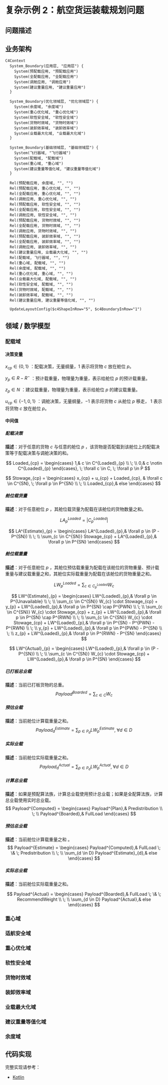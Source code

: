 # 复杂示例 2：航空货运装载规划问题

## 问题描述

## 业务架构

```mermaid
C4Context
  System_Boundary(应用层, "应用层") {
    System(预配载应用, "预配载应用")
    System(全配载应用, "全配载应用")
    System(调舱应用, "调舱应用")
    System(建议重量应用, "建议重量应用")
  }

  System_Boundary(优化领域层, "优化领域层") {
    System(余度域, "余度域")
    System(重心优化域, "重心优化域")
    System(软性安全域, "软性安全域")
    System(货物时效域, "货物时效域")
    System(装卸效率域, "装卸效率域")
    System(业载最大化域, "业载最大化域")
  }

  System_Boundary(基础领域层, "基础领域层") {
    System(飞行器域, "飞行器域")
    System(配载域, "配载域")
    System(重心域, "重心域")
    System(建议重量等值化域, "建议重量等值化域")
  }

  Rel(预配载应用, 余度域, "", "")
  Rel(预配载应用, 重心优化域, "", "")
  Rel(全配载应用, 重心优化域, "", "")
  Rel(调舱应用, 重心优化域, "", "")
  Rel(预配载应用, 软性安全域, "", "")
  Rel(全配载应用, 软性安全域, "", "")
  Rel(调舱应用, 软性安全域, "", "")
  Rel(预配载应用, 货物时效域, "", "")
  Rel(全配载应用, 货物时效域, "", "")
  Rel(调舱应用, 货物时效域, "", "")
  Rel(预配载应用, 装卸效率域, "", "")
  Rel(全配载应用, 装卸效率域, "", "")
  Rel(调舱应用, 装卸效率域, "", "")
  Rel(建议重量应用, 业载最大化域, "", "")
  Rel(配载域, 飞行器域, "", "")
  Rel(重心域, 配载域, "", "")
  Rel(余度域, 配载域, "", "")
  Rel(重心优化域, 重心域, "", "")
  Rel(业载最大化域, 配载域, "", "")
  Rel(软性安全域, 配载域, "", "")
  Rel(货物时效域, 配载域, "", "")
  Rel(装卸效率域, 配载域, "", "")
  Rel(建议重量应用, 建议重量等值化域, "", "")

  UpdateLayoutConfig($c4ShapeInRow="5", $c4BoundaryInRow="1")
```

## 领域 / 数学模型

### 配载域

#### 决策变量

$x_{cp} \in \{0, 1\}$ ：配载决策，无量纲量，$1$ 表示将货物 $c$ 放在舱位 $p$。

$y_{p} \in R - R^{-}$ ：预计载重量，物理量为重量，表示给舱位 $p$ 的预计载重量。

$z_{p} \in N$ ：建议载重量，物理量为重量，表示给舱位 $p$ 的建议载重量。

$u_{cp} \in \{-1, 0, 1\}$ ：调舱决策，无量纲量，$-1$ 表示将货物 $c$ 从舱位 $p$ 移走， $1$ 表示将货物 $c$ 放在舱位 $p$。

#### 中间值

##### 配载决策

**描述**：对于任意的货物 $c$ 与任意的舱位 $p$ ，该货物是否配载到该舱位上的配载决策等于配载决策与调舱决策的和。

$$
Loaded_{cp} = \begin{cases}
1,& c \in C^{Loaded}_{p} \\ \; \\
0,& c \notin C^{Loaded}_{p}
\end{cases}, \; \forall c \in C, \; \forall p \in P
$$

$$
Stowage_{cp} = \begin{cases}
x_{cp} + u_{cp} + Loaded_{cp}, & \forall c \in C^{SN}, \; \forall p \in P^{SN} \\ \; \\
Loaded_{cp},& else
\end{cases}
$$

##### 舱位载货量

**描述**：对于任意舱位 $p$ ，其舱位载货量为配载在该舱位的货物数量之和。

$$
LA^{Loaded}_{p} = |C^{Loaded}_{p}|
$$

$$
LA^{Estimate}_{p} = \begin{cases}
LA^{Loaded}_{p},& \forall p \in (P - P^{SN}) \\ \; \\
\sum_{c \in C^{SN}} Stowage_{cp} + LA^{Loaded}_{p},& \forall p \in P^{SN}
\end{cases}
$$

##### 舱位载重量

**描述**：对于任意舱位 $p$ ，其舱位预估载重量为配载在该舱位的货物重量、预计载重量与建议载重量之和，其舱位实际载重量为配载在该舱位的货物重量之和。

$$
LW^{Loaded}_{p} = \sum_{c \in C^{Loaded}_{p}} W_{c}
$$

$$
LW^{Estimate}_{p} = \begin{cases}
LW^{Loaded}_{p},& \forall p \in P^{Unavailable} \\ \; \\
\sum_{c \in C^{SN}} W_{c} \cdot Stowage_{cp} + y_{p} + LW^{Loaded}_{p},& \forall p \in P^{SN} \cap P^{PWN} \\ \; \\
\sum_{c \in C^{SN}} W_{c} \cdot Stowage_{cp} + z_{p} + LW^{Loaded}_{p},& \forall p \in P^{SN} \cap P^{RWN} \\ \; \\
\sum_{c \in C^{SN}} W_{c} \cdot Stowage_{cp} + LW^{Loaded}_{p},& \forall p \in P^{SN} - P^{PWN} - P^{RWN} \\ \; \\
y_{p} + LW^{Loaded}_{p},& \forall p \in P^{PWN} - P^{SN} \\ \; \\
z_{p} + LW^{Loaded}_{p},& \forall p \in P^{RWN} - P^{SN}
\end{cases}
$$

$$
LW^{Actual}_{p} = \begin{cases}
LW^{Loaded}_{p},& \forall p \in (P - P^{SN}) \\ \; \\
\sum_{c \in C^{SN}} W_{c} \cdot Stowage_{cp} + LW^{Loaded}_{p},& \forall p \in P^{SN}
\end{cases}
$$

##### 已打板总业载

**描述**：当前已打板货物的总重。
$$
Payload^{Boarded} = \sum_{c \in C}W_{c}
$$

##### 预估业载

**描述**：当前舱位计算载重量之和。
$$
Payload^{Estimate}_{d} = \sum_{p \in P_{d}}LW^{Estimate}_{p}, \; \forall d \in D
$$

##### 实际业载

**描述**：当前舱位实际载重量之和。
$$
Payload^{Actual}_{d} = \sum_{p \in P_{d}}LW^{Actual}_{p}, \; \forall d \in D
$$

##### 计算总业载

**描述**：如果是预配算法族，计算总业载使用预计总业载；如果是全配算法族，计算总业载使用实时总业载。
$$
Payload^{Computed} = \begin{cases}
Payload^{Plan},& Predistribution \\ \; \\
Payload^{Boarded},& FullLoad
\end{cases}
$$

##### 预估总业载

**描述**：当前舱位计算载重量之和	。
$$
Payload^{Estimate} = \begin{cases}
Payload^{Computed},& FullLoad \; \& \; Predistribution \\ \; \\
\sum_{d \in D} Payload^{Estimate}_{d},& else
\end{cases}
$$

##### 实际总业载

**描述**：当前舱位实际载重量之和。

$$
Payload^{Actual} = \begin{cases}
Payload^{Boarded},& FullLoad \; \& \; RecommendWeight \\ \; \\
\sum_{d \in D} Payload^{Actual},& else
\end{cases}
$$

### 重心域

### 适航安全域

### 重心优化域

### 软性安全域

### 货物时效域

### 装卸效率域

### 业载最大化域

### 建议重量等值化域

### 余度域

## 代码实现

完整实现请参考：

- [Kotlin](https://github.com/fuookami/ospf/tree/main/examples/ospf-kotlin-example/src/main/fuookami/ospf/kotlin/example/framework_demo/demo2)
